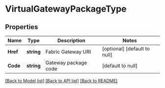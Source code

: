 # VirtualGatewayPackageType

## Properties
Name | Type | Description | Notes
------------ | ------------- | ------------- | -------------
**Href** | **string** | Fabric Gateway URI | [optional] [default to null]
**Code** | **string** | Gateway package code | [default to null]

[[Back to Model list]](../README.md#documentation-for-models) [[Back to API list]](../README.md#documentation-for-api-endpoints) [[Back to README]](../README.md)

